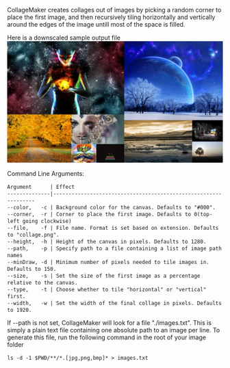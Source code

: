 CollageMaker creates collages out of images by picking a random corner to place the first image, and then recursively tiling horizontally and vertically around the edges of the image untill most of the space is filled.

Here is a downscaled sample output file
![ScreenShot](https://raw.githubusercontent.com/Lyle-Tafoya/CollageMaker/master/screenshot.jpg)

Command Line Arguments:
```
Argument      | Effect
--------------|----------------------------------------------------------------
--color,   -c | Background color for the canvas. Defaults to "#000".
--corner,  -r | Corner to place the first image. Defaults to 0(top-left going clockwise)
--file,    -f | File name. Format is set based on extension. Defaults to "collage.png".
--height,  -h | Height of the canvas in pixels. Defaults to 1280.
--path,    -p | Specify path to a file containing a list of image path names
--minDraw, -d | Minimum number of pixels needed to tile images in. Defaults to 150.
--size,    -s | Set the size of the first image as a percentage relative to the canvas.
--type,    -t | Choose whether to tile "horizontal" or "vertical" first.
--width,   -w | Set the width of the final collage in pixels. Defaults to 1920.
```

If --path is not set, CollageMaker will look for a file "./images.txt". This is simply a plain text file containing one absolute path to an image per line. To generate this file, run the following command in the root of your image folder
````
ls -d -1 $PWD/**/*.[jpg,png,bmp]* > images.txt
````
